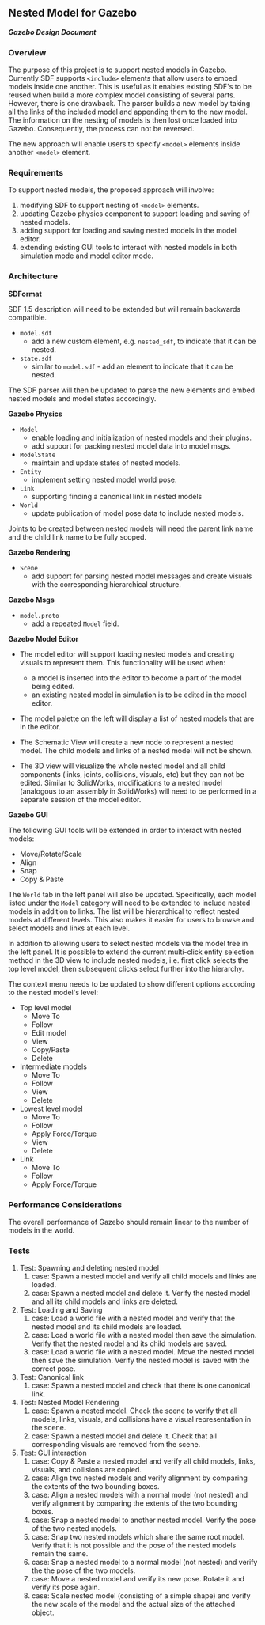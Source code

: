 ## Nested Model for Gazebo
***Gazebo Design Document***

### Overview

The purpose of this project is to support nested models in Gazebo.
Currently SDF supports `<include>` elements that allow users to embed models
inside one another. This is useful as it enables existing SDF's to be reused
when build a more complex model consisting of several parts.
However, there is one drawback. The parser builds a new model by taking all the
links of the included model and appending them to the new model. The
information on the nesting of models is then lost once loaded into Gazebo.
Consequently, the process can not be reversed.

The new approach will enable users to specify `<model>` elements inside
another `<model>` element.

### Requirements

To support nested models, the proposed approach will involve:

1. modifying SDF to support nesting of `<model>` elements.
1. updating Gazebo physics component to support loading and saving of
nested models.
1. adding support for loading and saving nested models in the model editor.
1. extending existing GUI tools to interact with nested models in both
simulation mode and model editor mode.

### Architecture

**SDFormat**

SDF 1.5 description will need to be extended but will remain backwards
compatible.

* `model.sdf`
    * add a new custom element, e.g. `nested_sdf`, to indicate that it can be
    nested.
* `state.sdf`
    * similar to `model.sdf` - add an element to indicate that it can be nested.

The SDF parser will then be updated to parse the new elements and embed
nested models and model states accordingly.

**Gazebo Physics**

* `Model`
    * enable loading and initialization of nested models and their plugins.
    * add support for packing nested model data into model msgs.
* `ModelState`
    * maintain and update states of nested models.
* `Entity`
    * implement setting nested model world pose.
* `Link`
    * supporting finding a canonical link in nested models
* `World`
    * update publication of model pose data to include nested models.

Joints to be created between nested models will need the parent link name
and the child link name to be fully scoped.

**Gazebo Rendering**

* `Scene`
    * add support for parsing nested model messages and create visuals with
    the corresponding hierarchical structure.

**Gazebo Msgs**

* `model.proto`
    * add a repeated `Model` field.

**Gazebo Model Editor**

* The model editor will support loading nested models and creating
visuals to represent them. This functionality will be used when:
    * a model is inserted into the editor to become a part of the model
    being edited.
    * an existing nested model in simulation is to be edited in the model
    editor.

* The model palette on the left will display a list of nested models that
are in the editor.

* The Schematic View will create a new node to represent a nested model. The
child models and links of a nested model will not be shown.

* The 3D view will visualize the whole nested model and all child
components (links, joints, collisions, visuals, etc) but they can not be
edited. Similar to SolidWorks, modifications to a nested model (analogous to
an assembly in SolidWorks) will need to be performed in a separate session of
the model editor.

**Gazebo GUI**

The following GUI tools will be extended in order to interact with nested
models:

* Move/Rotate/Scale
* Align
* Snap
* Copy & Paste

The `World` tab in the left panel will also be updated. Specifically, each
model listed under the `Model` category will need to be extended to include
nested models in addition to links. The list will be hierarchical to reflect
nested models at different levels. This also makes it easier for users to
browse and select models and links at each level.

In addition to allowing users to select nested models via the model tree in the
left panel. It is possible to extend the current multi-click entity selection
method in the 3D view to include nested models, i.e. first click selects the
top level model, then subsequent clicks select further into the hierarchy.

The context menu needs to be updated to show different options according to
the nested model's level:

* Top level model
    * Move To
    * Follow
    * Edit model
    * View
    * Copy/Paste
    * Delete
* Intermediate models
    * Move To
    * Follow
    * View
    * Delete
* Lowest level model
    * Move To
    * Follow
    * Apply Force/Torque
    * View
    * Delete
* Link
    * Move To
    * Follow
    * Apply Force/Torque

### Performance Considerations

The overall performance of Gazebo should remain linear to the number of models
in the world.

### Tests

1. Test: Spawning and deleting nested model
    1. case: Spawn a nested model and verify all child models and links are
    loaded.
    1. case: Spawn a nested model and delete it. Verify the nested model and
    all its child models and links are deleted.
1. Test: Loading and Saving
    1. case: Load a world file with a nested model and verify that the nested
    model and its child models are loaded.
    1. case: Load a world file with a nested model then save the simulation.
    Verify that the nested model and its child models are saved.
    1. case: Load a world file with a nested model. Move the nested model then
    save the simulation. Verify the nested model is saved with the correct pose.
1. Test: Canonical link
    1. case: Spawn a nested model and check that there is one canonical link.
1. Test: Nested Model Rendering
    1. case: Spawn a nested model. Check the scene to verify that all models,
    links, visuals, and collisions have a visual representation in the scene.
    1. case: Spawn a nested model and delete it. Check that all corresponding
    visuals are removed from the scene.
1. Test: GUI interaction
    1. case: Copy & Paste a nested model and verify all child models, links,
    visuals, and collisions are copied.
    1. case: Align two nested models and verify alignment by comparing the
    extents of the two bounding boxes.
    1. case: Align a nested models with a normal model (not nested) and verify
    alignment by comparing the extents of the two bounding boxes.
    1. case: Snap a nested model to another nested model. Verify the pose of the
    two nested models.
    1. case: Snap two nested models which share the same root model. Verify
    that it is not possible and the pose of the nested models remain the same.
    1. case: Snap a nested model to a normal model (not nested) and verify the
    the pose of the two models.
    1. case: Move a nested model and verify its new pose. Rotate it and
    verify its pose again.
    1. case: Scale nested model (consisting of a simple shape) and verify
    the new scale of the model and the actual size of the attached object.
